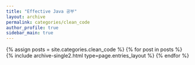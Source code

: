 ```yaml
---
title: "Effective Java 공부"
layout: archive
permalink: categories/clean_code
author_profile: true
sidebar_main: true
---
```



{% assign posts = site.categories.clean_code %}
{% for post in posts %} {% include archive-single2.html type=page.entries_layout %} {% endfor %}
